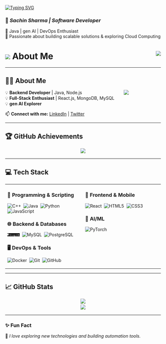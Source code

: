 [![Typing SVG](https://readme-typing-svg.herokuapp.com?font=Noto+Sans+Devanagari&weight=500&size=24&pause=1000&color=F78C3EE0&background=FFD49D00&width=435&lines=+%E0%A4%A8%E0%A4%AE%E0%A4%B8%E0%A5%8D%E0%A4%A4%E0%A5%87%2C+%E0%A4%B8%E0%A5%8D%E0%A4%B5%E0%A4%BE%E0%A4%97%E0%A4%A4%E0%A4%AE%E0%A5%8D)](https://git.io/typing-svg)

### 🚀 ***Sachin Sharma | Software Developer***
🔹 Java | gen AI | DevOps Enthusiast  
🔹 Passionate about building scalable solutions & exploring Cloud Computing  

<div>
  <h1>
    <img src="about_me.gif" width="50px"><b> About Me </b>
  <img align="right" src="https://visitor-badge.laobi.icu/badge?page_id=sachiin0209.sachiin0209">
</h1>
</div>

---
## 👨‍💻 About Me  
<img align="right" src="https://github.com/sachiin0209/assets/blob/main/about_me.gif" width="120px">

💡 **Backend Developer** | Java, Node.js  
💡 **Full-Stack Enthusiast** | React.js, MongoDB, MySQL  
💡 **gen AI Explorer**

📫 **Connect with me:** [LinkedIn](https://www.linkedin.com/in/sachin-sharma-218746250/) | [Twitter](https://x.com/navgupta1302)  

---

## 🏆 GitHub Achievements  
<div align="center">  
  <img src="https://github-trophy.vercel.app/?username=sachiin0209&margin-w=10&theme=radical">
</div>  

---


## 💻 Tech Stack  

<table>
<tr>
<td width="50%" valign="top">
  
### 🚀 Programming & Scripting  

<img src="https://img.icons8.com/ios/50/ffffff/c-plus-plus-logo.png" width="40" alt="C++">&nbsp;
<img src="https://img.icons8.com/ios/50/ffffff/java-coffee-cup-logo.png" width="40" alt="Java">&nbsp;
<img src="https://img.icons8.com/ios/50/ffffff/python.png" width="40" alt="Python">&nbsp;
<img src="https://img.icons8.com/ios/50/ffffff/javascript.png" width="40" alt="JavaScript">&nbsp;
### 🌐 Backend & Databases  



<img src="https://github.com/Navneetg2003/assets/blob/main/mongodb.png?raw=true" width="40" alt="MongoDB">&nbsp;
<img src="https://img.icons8.com/ios/50/ffffff/mysql.png" width="40" alt="MySQL">&nbsp;
<img src="https://img.icons8.com/?size=100&id=25010&format=png&color=ffffff" width="40" alt="PostgreSQL">&nbsp;
### 🖥️ DevOps & Tools  

<img src="https://img.icons8.com/ios/50/ffffff/docker.png" width="40" alt="Docker">&nbsp;
<img src="https://img.icons8.com/ios/50/ffffff/git.png" width="40" alt="Git">&nbsp;
<img src="https://img.icons8.com/ios/50/ffffff/github.png" width="40" alt="GitHub">&nbsp;

</td> <td width="50%" valign="top">

### 🎨 Frontend & Mobile  

<img src="https://img.icons8.com/ios/50/ffffff/react-native.png" width="40" alt="React">&nbsp;
<img src="https://img.icons8.com/ios/50/ffffff/html-5.png" width="40" alt="HTML5">&nbsp;
<img src="https://img.icons8.com/ios/50/ffffff/css3.png" width="40" alt="CSS3">&nbsp;

### 🤖 AI/ML  

<img src="https://img.icons8.com/ios/50/ffffff/pytorch.png" width="40" alt="PyTorch">&nbsp;

</td>
</tr>
</table>

---

## 📈 GitHub Stats  

<div align="center">
  <img src="https://github-readme-stats.vercel.app/api?username=sachiin0209&show_icons=true&theme=radical&hide=issues">
  <br>
  <img src="https://github-readme-streak-stats.herokuapp.com/?user=sachiin0209&theme=radical">
</div>  

---

### ✨ Fun Fact  
📌 _I love exploring new technologies and building automation tools._  
